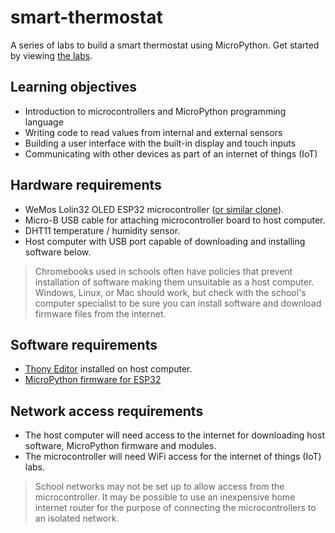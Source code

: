 # smart-thermostat
A series of labs to build a smart thermostat using MicroPython. Get started by viewing [the labs](docs/index.md).

## Learning objectives
* Introduction to microcontrollers and MicroPython programming language
* Writing code to read values from internal and external sensors
* Building a user interface with the built-in display and touch inputs
* Communicating with other devices as part of an internet of things (IoT)

## Hardware requirements
* WeMos Lolin32 OLED ESP32 microcontroller ([or similar clone](http://www.hiletgo.com/ProductDetail/1997554.html)).
* Micro-B USB cable for attaching microcontroller board to host computer.
* DHT11 temperature / humidity sensor.
* Host computer with USB port capable of downloading and installing software below.

> Chromebooks used in schools often have policies that prevent installation of software making them unsuitable
> as a host computer. Windows, Linux, or Mac should work, but check with the school's computer specialist to
> be sure you can install software and download firmware files from the internet.

## Software requirements
* [Thony Editor](https://thonny.org/) installed on host computer.
* [MicroPython firmware for ESP32](https://micropython.org/download/esp32/)

## Network access requirements
* The host computer will need access to the internet for downloading host software, MicroPython firmware and modules.
* The microcontroller will need WiFi access for the internet of things (IoT) labs.

> School networks may not be set up to allow access from the microcontroller. It may be possible to use an
> inexpensive home internet router for the purpose of connecting the microcontrollers to an isolated network.
